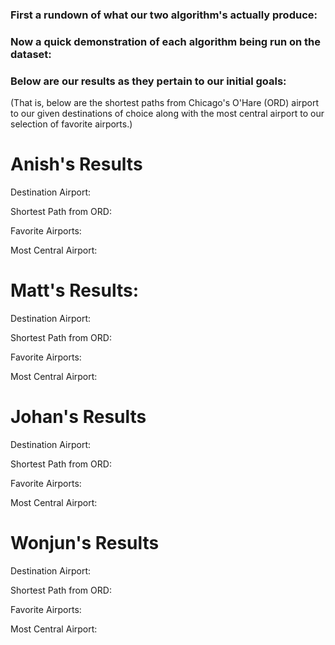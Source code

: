 ### First a rundown of what our two algorithm's actually produce:

### Now a quick demonstration of each algorithm being run on the dataset:

### Below are our results as they pertain to our initial goals:
(That is, below are the shortest paths from Chicago's O'Hare (ORD) airport to our given destinations of choice
along with the most central airport to our selection of favorite airports.)

# Anish's Results

Destination Airport:

Shortest Path from ORD:

Favorite Airports:

Most Central Airport:


# Matt's Results:

Destination Airport:

Shortest Path from ORD:

Favorite Airports:

Most Central Airport:


# Johan's Results

Destination Airport:

Shortest Path from ORD:

Favorite Airports:

Most Central Airport:


# Wonjun's Results

Destination Airport:

Shortest Path from ORD:

Favorite Airports:

Most Central Airport:
